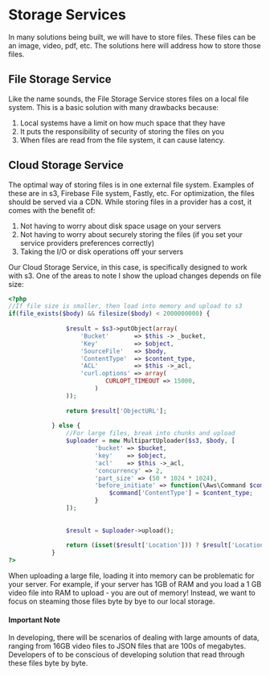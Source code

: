 # Storage Services

In many solutions being built, we will have to store files. These files can be an image, video, pdf, etc. The solutions here will address how to store those files.

## File Storage Service

Like the name sounds, the File Storage Service stores files on a local file system. This is a basic solution with many drawbacks because:

1. Local systems have a limit on how much space that they have
2. It puts the responsibility of security of storing the files on you
3. When files are read from the file system, it can cause latency.

## Cloud Storage Service

The optimal way of storing files is in one external file system. Examples of these are in s3, Firebase File system, Fastly, etc. For optimization, the files should be served via a CDN. While storing files in a provider has a cost, it comes with the benefit of:

1. Not having to worry about disk space usage on your servers
2. Not having to worry about securely storing the files (if you set your service providers preferences correctly)
3. Taking the I/O or disk operations off your servers

Our Cloud Storage Service, in this case, is specifically designed to work with s3. One of the areas to note I show the upload changes depends on file size:

```php
<?php
//If file size is smaller, then load into memory and upload to s3
if(file_exists($body) && filesize($body) < 2000000000) {
                
                $result = $s3->putObject(array(
                    'Bucket'       => $this -> _bucket,
                    'Key'          => $object,
                    'SourceFile'   => $body,
                    'ContentType'  => $content_type,
                    'ACL'          => $this ->_acl,
                    'curl.options' => array(
                           CURLOPT_TIMEOUT => 15000,
                        )
                ));
            
                return $result['ObjectURL'];
            
            } else {
                //For large files, break into chunks and upload
                $uploader = new MultipartUploader($s3, $body, [
                        'bucket' => $bucket,
                        'key'    => $object,
                        'acl'    => $this ->_acl,
                        'concurrency' => 2,
                        'part_size' => (50 * 1024 * 1024),
                        'before_initiate' => function(\Aws\Command $command) use ($content_type) {
                            $command['ContentType'] = $content_type;
                        }
                ]);
                
                    
                $result = $uploader->upload();
    
                return (isset($result['Location'])) ? $result['Location'] : false;
            }
?>
```

When uploading a large file, loading it into memory can be problematic for your server. For example, if your server has 1GB of RAM and you load a 1 GB video file into RAM to upload - you are out of memory! Instead, we want to focus on steaming those files byte by bye to our local storage.

#### Important Note

In developing, there will be scenarios of dealing with large amounts of data, ranging from 16GB video files to JSON files that are 100s of megabytes. Developers of to be conscious of developing solution that read through these files byte by byte.